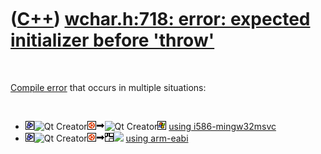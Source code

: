 



 

 

 

 

 

([C++](Cpp.htm)) [wchar.h:718: error: expected initializer before 'throw'](CppCompileErrorWcharHexpectedInitializerBeforeThrow.htm)
===================================================================================================================================

 

[Compile error](CppCompileError.htm) that occurs in multiple situations:

 

-   ![Boost](PicBoost.png)![Qt
    Creator](PicQtCreator.png)![Ubuntu](PicUbuntu.png)![to](PicTo.png)![Qt
    Creator](PicQtCreator.png)![Windows](PicWindows.png) [using
    i586-mingw32msvc](CppCompileErrorWcharHexpectedInitializerBeforeThrowI586-mingw32msvc.htm)
-   ![Boost](PicBoost.png)![Qt
    Creator](PicQtCreator.png)![Ubuntu](PicUbuntu.png)![to](PicTo.png)![NDS](PicNds.png)![
    ](PicSpacer.png) [using
    arm-eabi](CppCompileErrorWcharHexpectedInitializerBeforeThrowArm-eabi.htm)

 

 

 

 

 





 



